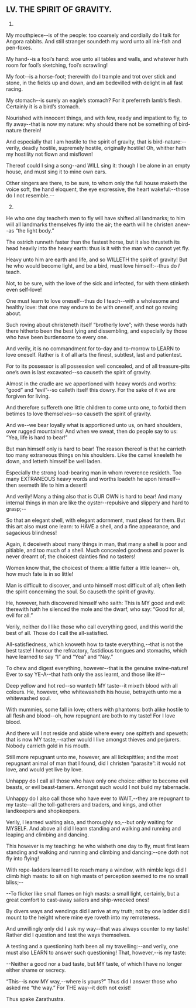 ## LV. THE SPIRIT OF GRAVITY.

1.

My mouthpiece--is of the people: too coarsely and cordially do I
talk for Angora rabbits. And still stranger soundeth my word unto all
ink-fish and pen-foxes.

My hand--is a fool’s hand: woe unto all tables and walls, and whatever
hath room for fool’s sketching, fool’s scrawling!

My foot--is a horse-foot; therewith do I trample and trot over stick and
stone, in the fields up and down, and am bedevilled with delight in all
fast racing.

My stomach--is surely an eagle’s stomach? For it preferreth lamb’s
flesh. Certainly it is a bird’s stomach.

Nourished with innocent things, and with few, ready and impatient
to fly, to fly away--that is now my nature: why should there not be
something of bird-nature therein!

And especially that I am hostile to the spirit of gravity, that is
bird-nature:--verily, deadly hostile, supremely hostile, originally
hostile! Oh, whither hath my hostility not flown and misflown!

Thereof could I sing a song--and WILL sing it: though I be alone in an
empty house, and must sing it to mine own ears.

Other singers are there, to be sure, to whom only the full house
maketh the voice soft, the hand eloquent, the eye expressive, the heart
wakeful:--those do I not resemble.--

2.

He who one day teacheth men to fly will have shifted all landmarks; to
him will all landmarks themselves fly into the air; the earth will he
christen anew--as “the light body.”

The ostrich runneth faster than the fastest horse, but it also thrusteth
its head heavily into the heavy earth: thus is it with the man who
cannot yet fly.

Heavy unto him are earth and life, and so WILLETH the spirit of gravity!
But he who would become light, and be a bird, must love himself:--thus
do _I_ teach.

Not, to be sure, with the love of the sick and infected, for with them
stinketh even self-love!

One must learn to love oneself--thus do I teach--with a wholesome and
healthy love: that one may endure to be with oneself, and not go roving
about.

Such roving about christeneth itself “brotherly love”; with these words
hath there hitherto been the best lying and dissembling, and especially
by those who have been burdensome to every one.

And verily, it is no commandment for to-day and to-morrow to LEARN to
love oneself. Rather is it of all arts the finest, subtlest, last and
patientest.

For to its possessor is all possession well concealed, and of all
treasure-pits one’s own is last excavated--so causeth the spirit of
gravity.

Almost in the cradle are we apportioned with heavy words and worths:
“good” and “evil”--so calleth itself this dowry. For the sake of it we
are forgiven for living.

And therefore suffereth one little children to come unto one, to forbid
them betimes to love themselves--so causeth the spirit of gravity.

And we--we bear loyally what is apportioned unto us, on hard shoulders,
over rugged mountains! And when we sweat, then do people say to us:
“Yea, life is hard to bear!”

But man himself only is hard to bear! The reason thereof is that he
carrieth too many extraneous things on his shoulders. Like the camel
kneeleth he down, and letteth himself be well laden.

Especially the strong load-bearing man in whom reverence resideth. Too
many EXTRANEOUS heavy words and worths loadeth he upon himself--then
seemeth life to him a desert!

And verily! Many a thing also that is OUR OWN is hard to bear! And many
internal things in man are like the oyster--repulsive and slippery and
hard to grasp;--

So that an elegant shell, with elegant adornment, must plead for
them. But this art also must one learn: to HAVE a shell, and a fine
appearance, and sagacious blindness!

Again, it deceiveth about many things in man, that many a shell is poor
and pitiable, and too much of a shell. Much concealed goodness and power
is never dreamt of; the choicest dainties find no tasters!

Women know that, the choicest of them: a little fatter a little leaner--
oh, how much fate is in so little!

Man is difficult to discover, and unto himself most difficult of all;
often lieth the spirit concerning the soul. So causeth the spirit of
gravity.

He, however, hath discovered himself who saith: This is MY good and
evil: therewith hath he silenced the mole and the dwarf, who say: “Good
for all, evil for all.”

Verily, neither do I like those who call everything good, and this world
the best of all. Those do I call the all-satisfied.

All-satisfiedness, which knoweth how to taste everything,--that is
not the best taste! I honour the refractory, fastidious tongues and
stomachs, which have learned to say “I” and “Yea” and “Nay.”

To chew and digest everything, however--that is the genuine
swine-nature! Ever to say YE-A--that hath only the ass learnt, and those
like it!--

Deep yellow and hot red--so wanteth MY taste--it mixeth blood with all
colours. He, however, who whitewasheth his house, betrayeth unto me a
whitewashed soul.

With mummies, some fall in love; others with phantoms: both alike
hostile to all flesh and blood--oh, how repugnant are both to my taste!
For I love blood.

And there will I not reside and abide where every one spitteth and
speweth: that is now MY taste,--rather would I live amongst thieves and
perjurers. Nobody carrieth gold in his mouth.

Still more repugnant unto me, however, are all lickspittles; and the
most repugnant animal of man that I found, did I christen “parasite”: it
would not love, and would yet live by love.

Unhappy do I call all those who have only one choice: either to become
evil beasts, or evil beast-tamers. Amongst such would I not build my
tabernacle.

Unhappy do I also call those who have ever to WAIT,--they are repugnant
to my taste--all the toll-gatherers and traders, and kings, and other
landkeepers and shopkeepers.

Verily, I learned waiting also, and thoroughly so,--but only waiting for
MYSELF. And above all did I learn standing and walking and running and
leaping and climbing and dancing.

This however is my teaching: he who wisheth one day to fly, must first
learn standing and walking and running and climbing and dancing:--one
doth not fly into flying!

With rope-ladders learned I to reach many a window, with nimble legs did
I climb high masts: to sit on high masts of perception seemed to me no
small bliss;--

--To flicker like small flames on high masts: a small light, certainly,
but a great comfort to cast-away sailors and ship-wrecked ones!

By divers ways and wendings did I arrive at my truth; not by one ladder
did I mount to the height where mine eye roveth into my remoteness.

And unwillingly only did I ask my way--that was always counter to my
taste! Rather did I question and test the ways themselves.

A testing and a questioning hath been all my travelling:--and verily,
one must also LEARN to answer such questioning! That, however,--is my
taste:

--Neither a good nor a bad taste, but MY taste, of which I have no
longer either shame or secrecy.

“This--is now MY way,--where is yours?” Thus did I answer those who
asked me “the way.” For THE way--it doth not exist!

Thus spake Zarathustra.




